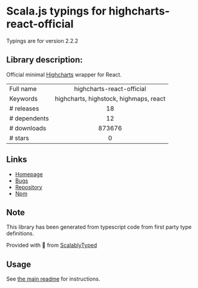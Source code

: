 
# Scala.js typings for highcharts-react-official

Typings are for version 2.2.2

## Library description:
Official minimal [Highcharts](https://www.highcharts.com/) wrapper for React.

|                    |                 |
| ------------------ | :-------------: |
| Full name          | highcharts-react-official |
| Keywords           | highcharts, highstock, highmaps, react |
| # releases         | 18 |
| # dependents       | 12 |
| # downloads        | 873676 |
| # stars            | 0 |

## Links
- [Homepage](https://github.com/highcharts/highcharts-react#readme)
- [Bugs](https://github.com/highcharts/highcharts-react/issues)
- [Repository](https://github.com/highcharts/highcharts-react)
- [Npm](https://www.npmjs.com/package/highcharts-react-official)
    


## Note
This library has been generated from typescript code from first party type definitions.

Provided with :purple_heart: from [ScalablyTyped](https://github.com/oyvindberg/ScalablyTyped)

## Usage
See [the main readme](../../readme.md) for instructions.


